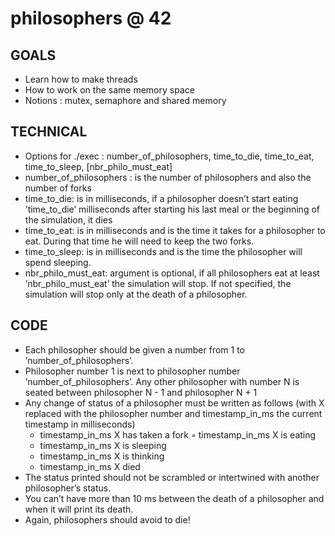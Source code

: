 # philosophers @ 42

## GOALS
* Learn how to make threads
* How to work on the same memory space
* Notions : mutex, semaphore and shared memory

## TECHNICAL
* Options for ./exec : number_of_philosophers, time_to_die, time_to_eat, time_to_sleep, [nbr_philo_must_eat]
* number_of_philosophers : is the number of philosophers and also the number of forks
* time_to_die: is in milliseconds, if a philosopher doesn’t start eating ’time_to_die’ milliseconds after starting his last meal or the beginning of the simulation, it dies
* time_to_eat: is in milliseconds and is the time it takes for a philosopher to eat. During that time he will need to keep the two forks.
* time_to_sleep: is in milliseconds and is the time the philosopher will spend sleeping.
* nbr_philo_must_eat: argument is optional, if all philosophers eat at least ’nbr_philo_must_eat’ the simulation will stop. If not specified, the simulation will stop only at the death of a philosopher.

## CODE
* Each philosopher should be given a number from 1 to ’number_of_philosophers’.
* Philosopher number 1 is next to philosopher number ’number_of_philosophers’. Any other philosopher with number N is seated between philosopher N - 1 and philosopher N + 1
* Any change of status of a philosopher must be written as follows (with X replaced with the philosopher number and timestamp_in_ms the current timestamp in milliseconds)
	* timestamp_in_ms X has taken a fork ◦ timestamp_in_ms X is eating
	* timestamp_in_ms X is sleeping
	* timestamp_in_ms X is thinking
	* timestamp_in_ms X died
* The status printed should not be scrambled or intertwined with another philosopher’s status.
* You can’t have more than 10 ms between the death of a philosopher and when it will print its death.
* Again, philosophers should avoid to die!